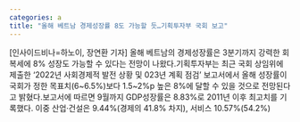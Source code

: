 ```yaml
---
categories: a
title: "올해 베트남 경제성장률 8도 가능할 듯…기획투자부 국회 보고"
---
```

[인사이드비나=하노이, 장연환 기자] 올해 베트남의 경제성장률은 3분기까지 강력한 회복세에 8% 성장도 가능할 수 있다는 전망이 나왔다.기획투자부는 최근 국회 상임위에 제출한 ‘2022년 사회경제적 발전 상황 및 023년 계획 점검’ 보고서에서 올해 성장률이 국회가 정한 목표치(6~6.5%)보다 1.5~2%p 높은 8%에 달할 수 있을 것으로 전망된다고 밝혔다.보고서에 따르면 9월까지 GDP성장률은 8.83%로 2011년 이후 최고치를 기록했다. 이중 산업·건설은 9.44%(경제의 41.8% 차지), 서비스 10.57%(54.2%)
